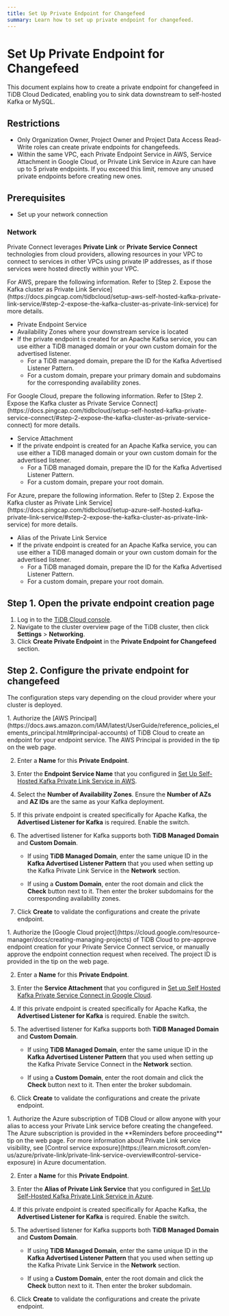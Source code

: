 ```yaml
---
title: Set Up Private Endpoint for Changefeed
summary: Learn how to set up private endpoint for changefeed.
---
```


# Set Up Private Endpoint for Changefeed

This document explains how to create a private endpoint for changefeed in TiDB Cloud Dedicated, enabling you to sink data downstream to self-hosted Kafka or MySQL.

## Restrictions

- Only Organization Owner, Project Owner and Project Data Access Read-Write roles can create private endpoints for changefeeds.
- Within the same VPC, each Private Endpoint Service in AWS, Service Attachment in Google Cloud, or Private Link Service in Azure can have up to 5 private endpoints. If you exceed this limit, remove any unused private endpoints before creating new ones.

## Prerequisites

- Set up your network connection

### Network

Private Connect leverages **Private Link** or **Private Service Connect** technologies from cloud providers, allowing resources in your VPC to connect to services in other VPCs using private IP addresses, as if those services were hosted directly within your VPC.

<SimpleTab>

<div label="AWS">
For AWS, prepare the following information. Refer to [Step 2. Expose the Kafka cluster as Private Link Service](https://docs.pingcap.com/tidbcloud/setup-aws-self-hosted-kafka-private-link-service/#step-2-expose-the-kafka-cluster-as-private-link-service) for more details.

- Private Endpoint Service
- Availability Zones where your downstream service is located
- If the private endpoint is created for an Apache Kafka service, you can use either a TiDB managed domain or your own custom domain for the advertised listener.
  - For a TiDB managed domain, prepare the ID for the Kafka Advertised Listener Pattern.
  - For a custom domain, prepare your primary domain and subdomains for the corresponding availability zones.
  </div>

<div label="Google Cloud">
For Google Cloud, prepare the following information. Refer to [Step 2. Expose the Kafka cluster as Private Service Connect](https://docs.pingcap.com/tidbcloud/setup-self-hosted-kafka-private-service-connect/#step-2-expose-the-kafka-cluster-as-private-service-connect) for more details.

- Service Attachment
- If the private endpoint is created for an Apache Kafka service, you can use either a TiDB managed domain or your own custom domain for the advertised listener.
  - For a TiDB managed domain, prepare the ID for the Kafka Advertised Listener Pattern.
  - For a custom domain, prepare your root domain.
  </div>

<div label="Azure">
For Azure, prepare the following information. Refer to [Step 2. Expose the Kafka cluster as Private Link Service](https://docs.pingcap.com/tidbcloud/setup-azure-self-hosted-kafka-private-link-service/#step-2-expose-the-kafka-cluster-as-private-link-service) for more details.

- Alias of the Private Link Service
- If the private endpoint is created for an Apache Kafka service, you can use either a TiDB managed domain or your own custom domain for the advertised listener.
  - For a TiDB managed domain, prepare the ID for the Kafka Advertised Listener Pattern.
  - For a custom domain, prepare your root domain.
  </div>
  </SimpleTab>

## Step 1. Open the private endpoint creation page

1. Log in to the [TiDB Cloud console](https://tidbcloud.com/).
2. Navigate to the cluster overview page of the TiDB cluster, then click **Settings** > **Networking**.
3. Click **Create Private Endpoint** in the **Private Endpoint for Changefeed** section.

## Step 2. Configure the private endpoint for changefeed

The configuration steps vary depending on the cloud provider where your cluster is deployed.

<SimpleTab>
<div label="AWS">
1. Authorize the [AWS Principal](https://docs.aws.amazon.com/IAM/latest/UserGuide/reference_policies_elements_principal.html#principal-accounts) of TiDB Cloud to create an endpoint for your endpoint service. The AWS Principal is provided in the tip on the web page.

2. Enter a **Name** for this **Private Endpoint**.

3. Enter the **Endpoint Service Name** that you configured in [Set Up Self-Hosted Kafka Private Link Service in AWS](https://docs.pingcap.com/tidbcloud/setup-aws-self-hosted-kafka-private-link-service/).

4. Select the **Number of Availability Zones**. Ensure the **Number of AZs** and **AZ IDs** are the same as your Kafka deployment.

5. If this private endpoint is created specifically for Apache Kafka, the **Advertised Listener for Kafka** is required. Enable the switch.

6. The advertised listener for Kafka supports both **TiDB Managed Domain** and **Custom Domain**.

   - If using **TiDB Managed Domain**, enter the same unique ID in the **Kafka Advertised Listener Pattern** that you used when setting up the Kafka Private Link Service in the **Network** section.

   - If using a **Custom Domain**, enter the root domain and click the **Check** button next to it. Then enter the broker subdomains for the corresponding availability zones.

7. Click **Create** to validate the configurations and create the private endpoint.
</div>

<div label="Google Cloud">
1. Authorize the [Google Cloud project](https://cloud.google.com/resource-manager/docs/creating-managing-projects) of TiDB Cloud to pre-approve endpoint creation for your Private Service Connect service, or manually approve the endpoint connection request when received. The project ID is provided in the tip on the web page.

2. Enter a **Name** for this **Private Endpoint**.

3. Enter the **Service Attachment** that you configured in [Set up Self Hosted Kafka Private Service Connect in Google Cloud](https://docs.pingcap.com/tidbcloud/setup-self-hosted-kafka-private-service-connect/).

4. If this private endpoint is created specifically for Apache Kafka, the **Advertised Listener for Kafka** is required. Enable the switch.

5. The advertised listener for Kafka supports both **TiDB Managed Domain** and **Custom Domain**.

   - If using **TiDB Managed Domain**, enter the same unique ID in the **Kafka Advertised Listener Pattern** that you used when setting up the Kafka Private Service Connect in the **Network** section.

   - If using a **Custom Domain**, enter the root domain and click the **Check** button next to it. Then enter the broker subdomain.

6. Click **Create** to validate the configurations and create the private endpoint.
</div>

<div label="Azure">
1. Authorize the Azure subscription of TiDB Cloud or allow anyone with your alias to access your Private Link service before creating the changefeed. The Azure subscription is provided in the **Reminders before proceeding** tip on the web page. For more information about Private Link service visibility, see [Control service exposure](https://learn.microsoft.com/en-us/azure/private-link/private-link-service-overview#control-service-exposure) in Azure documentation.

2. Enter a **Name** for this **Private Endpoint**.

3. Enter the **Alias of Private Link Service** that you configured in [Set Up Self-Hosted Kafka Private Link Service in Azure](https://docs.pingcap.com/tidbcloud/setup-azure-self-hosted-kafka-private-link-service/).

4. If this private endpoint is created specifically for Apache Kafka, the **Advertised Listener for Kafka** is required. Enable the switch.

5. The advertised listener for Kafka supports both **TiDB Managed Domain** and **Custom Domain**.

   - If using **TiDB Managed Domain**, enter the same unique ID in the **Kafka Advertised Listener Pattern** that you used when setting up the Kafka Private Link Service in the **Network** section.

   - If using a **Custom Domain**, enter the root domain and click the **Check** button next to it. Then enter the broker subdomain.

6. Click **Create** to validate the configurations and create the private endpoint.
</div>
</SimpleTab>
